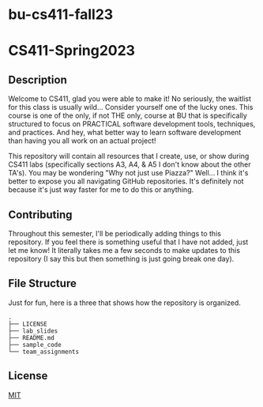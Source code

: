 # bu-cs411-fall23
# CS411-Spring2023

## Description

Welcome to CS411, glad you were able to make it! No seriously, the waitlist for this class is usually wild... Consider yourself one of the lucky ones. This course is one of the only, if not THE only, course at BU that is specifically structured to focus on PRACTICAL software development tools, techniques, and practices. And hey, what better way to learn software development than having you all work on an actual project!

This repository will contain all resources that I create, use, or show during CS411 labs (specifically sections A3, A4, & A5 I don't know about the other TA's). You may be wondering "Why not just use Piazza?" Well... I think it's better to expose you all navigating GitHub repositories. It's definitely not because it's just way faster for me to do this or anything.

## Contributing

Throughout this semester, I'll be periodically adding things to this repository. If you feel there is something useful that I have not added, just let me know! It literally takes me a few seconds to make updates to this repository (I say this but then something is just going break one day).

## File Structure

Just for fun, here is a three that shows how the repository is organized.

```text
.
├── LICENSE
├── lab_slides
├── README.md
├── sample_code
└── team_assignments
```

## License

[MIT](https://choosealicense.com/licenses/mit/)
